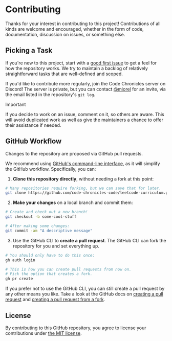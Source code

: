 # Contributing

Thanks for your interest in contributing to this project! Contributions of all kinds are welcome and encouraged, whether in the form of code, documentation, discussion on issues, or something else.

## Picking a Task

If you're new to this project, start with a [good first issue](../../issues?q=is%3Aopen+is%3Aissue+label%3A"good+first+issue"+no%3Aassignee) to get a feel for how the repository works. We try to maintain a backlog of relatively straightforward tasks that are well-defined and scoped.

If you'd like to contribute more regularly, join the Code Chronicles server on Discord! The server is private, but you can contact [@miorel](https://github.com/miorel) for an invite, via the email listed in the repository's `git log`.

> [!IMPORTANT]
> If you decide to work on an issue, comment on it, so others are aware. This will avoid duplicated work as well as give the maintainers a chance to offer their assistance if needed.

## GitHub Workflow

Changes to the repository are proposed via GitHub pull requests.

We recommend using [GitHub's command-line interface](https://cli.github.com/), as it will simplify the GitHub workflow. Specifically, you can:

1. **Clone this repository directly**, without needing a fork at this point:

```sh
# Many repositories require forking, but we can save that for later.
git clone https://github.com/code-chronicles-code/leetcode-curriculum.git
```

2. **Make your changes** on a local branch and commit them:

```sh
# Create and check out a new branch!
git checkout -b some-cool-stuff

# After making some changes:
git commit -am "A descriptive message"
```

3. Use the GitHub CLI to **create a pull request**. The GitHub CLI can fork the repository for you and set everything up.

```sh
# You should only have to do this once:
gh auth login

# This is how you can create pull requests from now on.
# Pick the option that creates a fork.
gh pr create
```

If you prefer not to use the GitHub CLI, you can still create a pull request by any other means you like. Take a look at the GitHub docs on [creating a pull request](https://docs.github.com/en/pull-requests/collaborating-with-pull-requests/proposing-changes-to-your-work-with-pull-requests/creating-a-pull-request) and [creating a pull request from a fork](https://docs.github.com/en/pull-requests/collaborating-with-pull-requests/proposing-changes-to-your-work-with-pull-requests/creating-a-pull-request-from-a-fork).

## License

By contributing to this GitHub repository, you agree to license your contributions under [the MIT license](./LICENSE).

